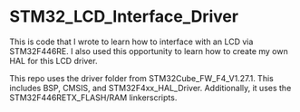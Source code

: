 # STM32_LCD_Interface_Driver
This is code that I wrote to learn how to interface with an LCD via STM32F446RE.
I also used this opportunity to learn how to create my own HAL for this LCD driver.

This repo uses the driver folder from STM32Cube_FW_F4_V1.27.1. This includes BSP, CMSIS, and STM32F4xx_HAL_Driver.
Additionally, it uses the STM32F446RETX_FLASH/RAM linkerscripts.